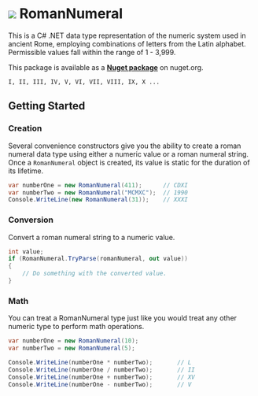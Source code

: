 # ![](https://raw.githubusercontent.com/adamfisher/RomanNumeral/master/icon.png) RomanNumeral
This is a C# .NET data type representation of the numeric system used in ancient Rome, employing combinations of letters from the Latin alphabet. Permissible values fall within the range of 1 - 3,999.

This package is available as a [**Nuget package**](https://www.nuget.org/packages/RomanNumeral) on nuget.org.

```Math
I, II, III, IV, V, VI, VII, VIII, IX, X ...
```

## Getting Started


### Creation

Several convenience constructors give you the ability to create a roman numeral data type using either a numeric value or a roman numeral string. Once a `RomanNumeral` object is created, its value is static for the duration of its lifetime.

```csharp
var numberOne = new RomanNumeral(411);		// CDXI
var numberTwo = new RomanNumeral("MCMXC");	// 1990
Console.WriteLine(new RomanNumeral(31));	// XXXI
```

### Conversion

Convert a roman numeral string to a numeric value.

```csharp
int value;
if (RomanNumeral.TryParse(romanNumeral, out value))
{
	// Do something with the converted value.
}
```

### Math

You can treat a RomanNumeral type just like you would treat any other numeric type to perform math operations.

```csharp
var numberOne = new RomanNumeral(10);
var numberTwo = new RomanNumeral(5);

Console.WriteLine(numberOne * numberTwo);		// L
Console.WriteLine(numberOne / numberTwo);		// II
Console.WriteLine(numberOne + numberTwo);		// XV
Console.WriteLine(numberOne - numberTwo);		// V
```
